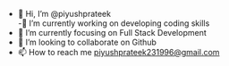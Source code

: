 - 👋 Hi, I’m @piyushprateek                                      
 -🔭 I’m currently working on developing coding skills
- 🌱 I’m currently focusing on Full Stack Development
- 💞️ I’m looking to collaborate on Github
- 📫 How to reach me piyushprateek231996@gmail.com

<!---
piyushpratek/piyushpratek is a ✨ special ✨ repository because its `README.md` (this file) appears on your GitHub profile.
You can click the Preview link to take a look at your changes.
--->
